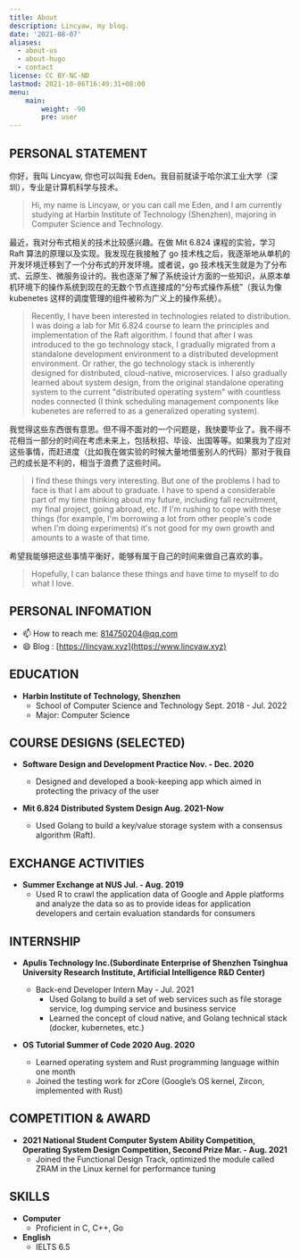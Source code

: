 ```yaml
---
title: About
description: Lincyaw, my blog.
date: '2021-08-07'
aliases:
  - about-us
  - about-hugo
  - contact
license: CC BY-NC-ND
lastmod: 2021-10-06T16:49:31+08:00
menu:
    main: 
        weight: -90
        pre: user
---
```


## PERSONAL STATEMENT

你好，我叫 Lincyaw, 你也可以叫我 Eden。我目前就读于哈尔滨工业大学（深圳），专业是计算机科学与技术。

> Hi, my name is Lincyaw, or you can call me Eden, and I am currently studying at Harbin Institute of Technology (Shenzhen), majoring in Computer Science and Technology.

最近，我对分布式相关的技术比较感兴趣。在做 Mit 6.824 课程的实验，学习 Raft 算法的原理以及实现。我发现在我接触了 go 技术栈之后，我逐渐地从单机的开发环境迁移到了一个分布式的开发环境。或者说，go 技术栈天生就是为了分布式、云原生、微服务设计的。我也逐渐了解了系统设计方面的一些知识，从原本单机环境下的操作系统到现在的无数个节点连接成的“分布式操作系统”（我认为像 kubenetes 这样的调度管理的组件被称为广义上的操作系统）。

> Recently, I have been interested in technologies related to distribution. I was doing a lab for Mit 6.824 course to learn the principles and implementation of the Raft algorithm. I found that after I was introduced to the go technology stack, I gradually migrated from a standalone development environment to a distributed development environment. Or rather, the go technology stack is inherently designed for distributed, cloud-native, microservices. I also gradually learned about system design, from the original standalone operating system to the current "distributed operating system" with countless nodes connected (I think scheduling management components like kubenetes are referred to as a generalized operating system).

我觉得这些东西很有意思。但不得不面对的一个问题是，我快要毕业了。我不得不花相当一部分的时间在考虑未来上，包括秋招、毕设、出国等等。如果我为了应对这些事情，而赶进度（比如我在做实验的时候大量地借鉴别人的代码）那对于我自己的成长是不利的，相当于浪费了这些时间。

> I find these things very interesting. But one of the problems I had to face is that I am about to graduate. I have to spend a considerable part of my time thinking about my future, including fall recruitment, my final project, going abroad, etc. If I'm rushing to cope with these things (for example, I'm borrowing a lot from other people's code when I'm doing experiments) it's not good for my own growth and amounts to a waste of that time.

希望我能够把这些事情平衡好，能够有属于自己的时间来做自己喜欢的事。

> Hopefully, I can balance these things and have time to myself to do what I love.

## PERSONAL INFOMATION

- 📫 How to reach me: 814750204@qq.com
- 😄 Blog : [https://lincyaw.xyz](https://www.lincyaw.xyz)

## EDUCATION

- **Harbin Institute of Technology, Shenzhen**
  - School of Computer Science and Technology	Sept. 2018 - Jul. 2022 
  - Major: Computer Science

## COURSE DESIGNS (SELECTED)

- **Software Design and Development Practice	Nov. - Dec. 2020**
  - Designed and developed a book-keeping app which aimed in protecting the privacy of the user

- **Mit 6.824 Distributed System Design	Aug. 2021-Now**
  - Used Golang to build a key/value storage system with a consensus algorithm (Raft).

## EXCHANGE ACTIVITIES

- **Summer Exchange at NUS	Jul. - Aug. 2019**
  - Used R to crawl the application data of Google and Apple platforms and analyze the data so as to provide ideas for application developers and certain evaluation standards for consumers

## INTERNSHIP

- **Apulis Technology Inc.(Subordinate Enterprise of Shenzhen Tsinghua University Research Institute, Artificial Intelligence R&D Center)**
  - Back-end Developer Intern	May - Jul. 2021
    - Used Golang to build a set of web services such as file storage service, log dumping service and business service
    - Learned the concept of cloud native, and Golang technical stack (docker, kubernetes, etc.)

- **OS Tutorial Summer of Code 2020    Aug. 2020**                                                                                                       
  - Learned operating system and Rust programming language within one month
  - Joined the testing work for zCore (Google’s OS kernel, Zircon, implemented with Rust)

## COMPETITION & AWARD

- **2021 National Student Computer System Ability Competition, Operating System Design Competition, Second Prize	Mar. - Aug. 2021**
  - Joined the Functional Design Track, optimized the module called ZRAM in the Linux kernel for performance tuning

## SKILLS

- **Computer**
  - Proficient in C, C++, Go
- **English**
  - IELTS 6.5
